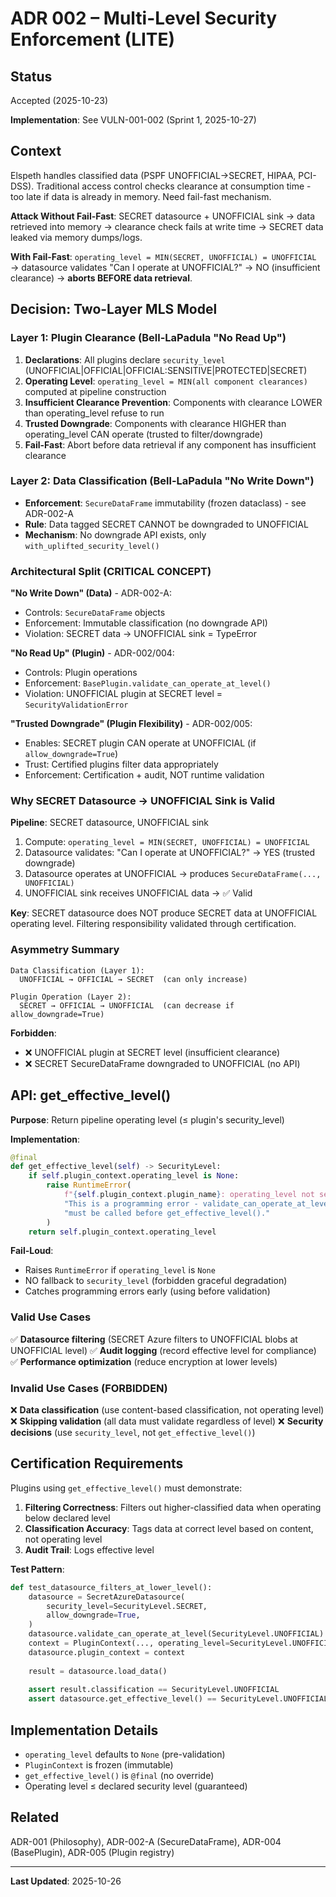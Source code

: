 # ADR 002 – Multi-Level Security Enforcement (LITE)

## Status

Accepted (2025-10-23)

**Implementation**: See VULN-001-002 (Sprint 1, 2025-10-27)

## Context

Elspeth handles classified data (PSPF UNOFFICIAL→SECRET, HIPAA, PCI-DSS). Traditional access control checks clearance at consumption time - too late if data is already in memory. Need fail-fast mechanism.

**Attack Without Fail-Fast**: SECRET datasource + UNOFFICIAL sink → data retrieved into memory → clearance check fails at write time → SECRET data leaked via memory dumps/logs.

**With Fail-Fast**: `operating_level = MIN(SECRET, UNOFFICIAL) = UNOFFICIAL` → datasource validates "Can I operate at UNOFFICIAL?" → NO (insufficient clearance) → **aborts BEFORE data retrieval**.

## Decision: Two-Layer MLS Model

### Layer 1: Plugin Clearance (Bell-LaPadula "No Read Up")

1. **Declarations**: All plugins declare `security_level` (UNOFFICIAL|OFFICIAL|OFFICIAL:SENSITIVE|PROTECTED|SECRET)
2. **Operating Level**: `operating_level = MIN(all component clearances)` computed at pipeline construction
3. **Insufficient Clearance Prevention**: Components with clearance LOWER than operating_level refuse to run
4. **Trusted Downgrade**: Components with clearance HIGHER than operating_level CAN operate (trusted to filter/downgrade)
5. **Fail-Fast**: Abort before data retrieval if any component has insufficient clearance

### Layer 2: Data Classification (Bell-LaPadula "No Write Down")

- **Enforcement**: `SecureDataFrame` immutability (frozen dataclass) - see ADR-002-A
- **Rule**: Data tagged SECRET CANNOT be downgraded to UNOFFICIAL
- **Mechanism**: No downgrade API exists, only `with_uplifted_security_level()`

### Architectural Split (CRITICAL CONCEPT)

**"No Write Down" (Data)** - ADR-002-A:

- Controls: `SecureDataFrame` objects
- Enforcement: Immutable classification (no downgrade API)
- Violation: SECRET data → UNOFFICIAL sink = TypeError

**"No Read Up" (Plugin)** - ADR-002/004:

- Controls: Plugin operations
- Enforcement: `BasePlugin.validate_can_operate_at_level()`
- Violation: UNOFFICIAL plugin at SECRET level = `SecurityValidationError`

**"Trusted Downgrade" (Plugin Flexibility)** - ADR-002/005:

- Enables: SECRET plugin CAN operate at UNOFFICIAL (if `allow_downgrade=True`)
- Trust: Certified plugins filter data appropriately
- Enforcement: Certification + audit, NOT runtime validation

### Why SECRET Datasource → UNOFFICIAL Sink is Valid

**Pipeline**: SECRET datasource, UNOFFICIAL sink

1. Compute: `operating_level = MIN(SECRET, UNOFFICIAL) = UNOFFICIAL`
2. Datasource validates: "Can I operate at UNOFFICIAL?" → YES (trusted downgrade)
3. Datasource operates at UNOFFICIAL → produces `SecureDataFrame(..., UNOFFICIAL)`
4. UNOFFICIAL sink receives UNOFFICIAL data → ✅ Valid

**Key**: SECRET datasource does NOT produce SECRET data at UNOFFICIAL operating level. Filtering responsibility validated through certification.

### Asymmetry Summary

```
Data Classification (Layer 1):
  UNOFFICIAL → OFFICIAL → SECRET  (can only increase)
  
Plugin Operation (Layer 2):
  SECRET → OFFICIAL → UNOFFICIAL  (can decrease if allow_downgrade=True)
```

**Forbidden**:

- ❌ UNOFFICIAL plugin at SECRET level (insufficient clearance)
- ❌ SECRET SecureDataFrame downgraded to UNOFFICIAL (no API)

## API: get_effective_level()

**Purpose**: Return pipeline operating level (≤ plugin's security_level)

**Implementation**:

```python
@final
def get_effective_level(self) -> SecurityLevel:
    if self.plugin_context.operating_level is None:
        raise RuntimeError(
            f"{self.plugin_context.plugin_name}: operating_level not set. "
            "This is a programming error - validate_can_operate_at_level() "
            "must be called before get_effective_level()."
        )
    return self.plugin_context.operating_level
```

**Fail-Loud**:

- Raises `RuntimeError` if `operating_level` is `None`
- NO fallback to `security_level` (forbidden graceful degradation)
- Catches programming errors early (using before validation)

### Valid Use Cases

✅ **Datasource filtering** (SECRET Azure filters to UNOFFICIAL blobs at UNOFFICIAL level)
✅ **Audit logging** (record effective level for compliance)
✅ **Performance optimization** (reduce encryption at lower levels)

### Invalid Use Cases (FORBIDDEN)

❌ **Data classification** (use content-based classification, not operating level)
❌ **Skipping validation** (all data must validate regardless of level)
❌ **Security decisions** (use `security_level`, not `get_effective_level()`)

## Certification Requirements

Plugins using `get_effective_level()` must demonstrate:

1. **Filtering Correctness**: Filters out higher-classified data when operating below declared level
2. **Classification Accuracy**: Tags data at correct level based on content, not operating level
3. **Audit Trail**: Logs effective level

**Test Pattern**:

```python
def test_datasource_filters_at_lower_level():
    datasource = SecretAzureDatasource(
        security_level=SecurityLevel.SECRET,
        allow_downgrade=True,
    )
    datasource.validate_can_operate_at_level(SecurityLevel.UNOFFICIAL)
    context = PluginContext(..., operating_level=SecurityLevel.UNOFFICIAL)
    datasource.plugin_context = context
    
    result = datasource.load_data()
    
    assert result.classification == SecurityLevel.UNOFFICIAL
    assert datasource.get_effective_level() == SecurityLevel.UNOFFICIAL
```

## Implementation Details

- `operating_level` defaults to `None` (pre-validation)
- `PluginContext` is frozen (immutable)
- `get_effective_level()` is `@final` (no override)
- Operating level ≤ declared security level (guaranteed)

## Related

ADR-001 (Philosophy), ADR-002-A (SecureDataFrame), ADR-004 (BasePlugin), ADR-005 (Plugin registry)

---
**Last Updated**: 2025-10-26
